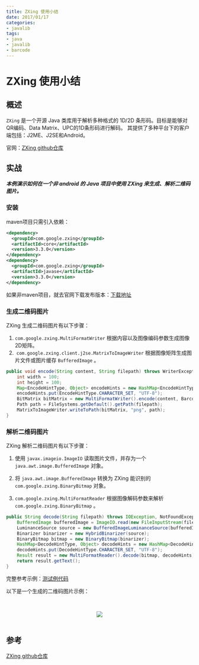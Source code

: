 ```yaml
---
title: ZXing 使用小结
date: 2017/01/17
categories:
- javalib
tags:
- java
- javalib
- barcode
---
```


# ZXing 使用小结

## 概述

`ZXing` 是一个开源 Java 类库用于解析多种格式的 1D/2D 条形码。目标是能够对QR编码、Data Matrix、UPC的1D条形码进行解码。 其提供了多种平台下的客户端包括：J2ME、J2SE和Android。 

官网：[<u>ZXing github仓库</u>](https://github.com/zxing/zxing)

## 实战

***本例演示如何在一个非 android 的 Java 项目中使用 ZXing 来生成、解析二维码图片。***

### 安装

maven项目只需引入依赖：

```xml
<dependency>
  <groupId>com.google.zxing</groupId>
  <artifactId>core</artifactId>
  <version>3.3.0</version>
</dependency>
<dependency>
  <groupId>com.google.zxing</groupId>
  <artifactId>javase</artifactId>
  <version>3.3.0</version>
</dependency>
```

如果非maven项目，就去官网下载发布版本：[<u>下载地址</u>](https://github.com/zxing/zxing/releases)

### 生成二维码图片

ZXing 生成二维码图片有以下步骤：

1. `com.google.zxing.MultiFormatWriter` 根据内容以及图像编码参数生成图像2D矩阵。
2. ​ `com.google.zxing.client.j2se.MatrixToImageWriter` 根据图像矩阵生成图片文件或图片缓存 `BufferedImage` 。

```java
public void encode(String content, String filepath) throws WriterException, IOException {
	int width = 100;
	int height = 100;
	Map<EncodeHintType, Object> encodeHints = new HashMap<EncodeHintType, Object>();
	encodeHints.put(EncodeHintType.CHARACTER_SET, "UTF-8");
	BitMatrix bitMatrix = new MultiFormatWriter().encode(content, BarcodeFormat.QR_CODE, width, height, encodeHints);
	Path path = FileSystems.getDefault().getPath(filepath);
	MatrixToImageWriter.writeToPath(bitMatrix, "png", path);
}
```

### 解析二维码图片

ZXing 解析二维码图片有以下步骤：

1. 使用 `javax.imageio.ImageIO` 读取图片文件，并存为一个 `java.awt.image.BufferedImage` 对象。

2. 将 `java.awt.image.BufferedImage` 转换为 ZXing 能识别的 `com.google.zxing.BinaryBitmap` 对象。

3. `com.google.zxing.MultiFormatReader` 根据图像解码参数来解析 `com.google.zxing.BinaryBitmap` 。


```java
public String decode(String filepath) throws IOException, NotFoundException {
	BufferedImage bufferedImage = ImageIO.read(new FileInputStream(filepath));
	LuminanceSource source = new BufferedImageLuminanceSource(bufferedImage);
	Binarizer binarizer = new HybridBinarizer(source);
	BinaryBitmap bitmap = new BinaryBitmap(binarizer);
	HashMap<DecodeHintType, Object> decodeHints = new HashMap<DecodeHintType, Object>();
	decodeHints.put(DecodeHintType.CHARACTER_SET, "UTF-8");
	Result result = new MultiFormatReader().decode(bitmap, decodeHints);
	return result.getText();
}
```

完整参考示例：[<u>测试例代码</u>](https://github.com/dunwu/JavaParty/blob/master/toolbox/image/src/test/java/org/zp/image/QRCodeUtilTest.java)

以下是一个生成的二维码图片示例：

<br><div align="center"><img src="http://upload-images.jianshu.io/upload_images/3101171-26b73730088f0ab8.png?imageMogr2/auto-orient/strip%7CimageView2/2/w/1240"/></div><br>

## 参考

[ZXing github仓库](https://github.com/zxing/zxing)
